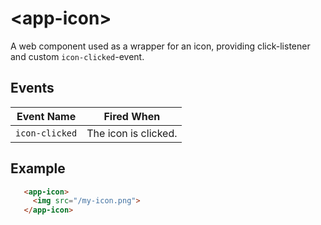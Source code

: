 # &lt;app-icon&gt;

A web component used as a wrapper for an icon, providing click-listener and custom `icon-clicked`-event.

## Events

| Event Name | Fired When |
|------------|------------|
| `icon-clicked`| The icon is clicked. |

## Example

```html
   <app-icon>
     <img src="/my-icon.png">
   </app-icon>
```
